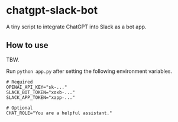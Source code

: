 # chatgpt-slack-bot

A tiny script to integrate ChatGPT into Slack as a bot app.

## How to use

TBW.

Run ``python app.py`` after setting the following environment variables.


```
# Required
OPENAI_API_KEY="sk-..."
SLACK_BOT_TOKEN="xoxb-..."
SLACK_APP_TOKEN="xapp-..."

# Optional
CHAT_ROLE="You are a helpful assistant."
```